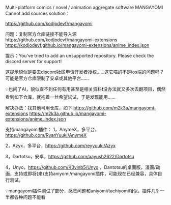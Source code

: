 Multi-platform comics / novel / animation aggregate software MANGAYOMI Cannot add sources solution：

https://github.com/kodjodevf/mangayomi

问题：复制官方仓库链接不能导入源https://github.com/kodjodevf/mangayomi-extensions
https://kodjodevf.github.io/mangayomi-extensions/anime_index.json

提示：You've tried to add an unsupported repository. Please check the discord server for support!

这提示貌似是要去discord社区申请开发者授权……这它喵的不是ios端的问题吗？可能是官方仓库限制了安卓或其他平台……

💡也问了AI，貌似查不到任何有用甚至是相关资料❗️没办法就又多次去翻项目，偶然看到如下仓库，就抱着一丝希望试试，于是发现能用……

解决办法：找其他可用仓库，如下
https://github.com/m2k3a/mangayomi-extensions 
https://m2k3a.github.io/mangayomi-extensions/anime_index.json

支持mangayomi插件：
1，AnymeX，多平台，https://github.com/RyanYuuki/AnymeX

2，Azyx，多平台，https://github.com/reyyuuki/Azyx

3，Dartotsu，安卓，https://github.com/aayush2622/Dartotsu

4，Unyo，https://github.com/K3vinb5/Unyo ，Dantotsu的桌面版，漫画/动画，支持或即将(来)支持aniyomi/mangayomi插件，可能现在已经兼容，具体自行测试，

💡mangayomi插件测试了部分，感觉问题和aniyomi/tachiyomi相似，插件几乎一半都各种问题不能看